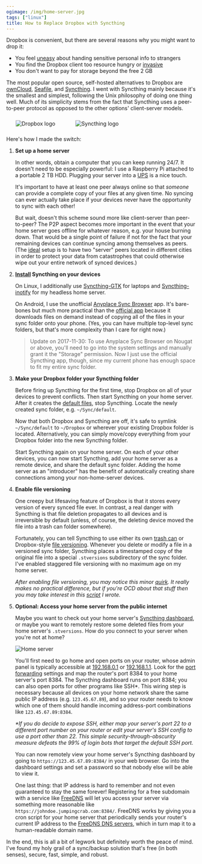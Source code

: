 ```yaml
---
ogimage: /img/home-server.jpg
tags: ["linux"]
title: How to Replace Dropbox with Syncthing
---
```


Dropbox is convenient, but there are several reasons why you might want to drop it:

- You feel [uneasy](https://www.troyhunt.com/the-dropbox-hack-is-real/) about handing sensitive personal info to strangers
- You find the Dropbox client too resource hungry or [invasive](http://applehelpwriter.com/2016/08/29/discovering-how-dropbox-hacks-your-mac/)
- You don't want to pay for storage beyond the free 2 GB

The most popular open source, self-hosted alternatives to Dropbox are [ownCloud](https://owncloud.org/), [Seafile](https://www.seafile.com/en/home/), and [Syncthing](https://syncthing.net/). I went with Syncthing mainly because it's the smallest and simplest, following the Unix philosophy of doing one thing well. Much of its simplicity stems from the fact that Syncthing uses a peer-to-peer protocol as opposed to the other options' client-server models.

<p class="text-centered">
  <img alt="Dropbox logo" src="/img/dropbox.png" style="margin:10px 25px">
  <img alt="Syncthing logo" src="/img/syncthing.png" style="margin:10px 25px">
</p>

Here's how I made the switch:

1. **Set up a home server**

   In other words, obtain a computer that you can keep running 24/7. It doesn't need to be especially powerful: I use a Raspberry Pi attached to a portable 2 TB HDD. Plugging your server into a [UPS](https://en.wikipedia.org/wiki/Uninterruptible_power_supply) is a nice touch.

   It's important to have at least one peer always online so that _someone_ can provide a complete copy of your files at any given time. No syncing can ever actually take place if your devices never have the opportunity to sync with each other!

   But wait, doesn't this scheme sound more like client-server than peer-to-peer? The P2P aspect becomes more important in the event that your home server goes offline for whatever reason, e.g. your house burning down. That would be a single point of failure if not for the fact that your
   remaining devices can continue syncing among themselves as peers. (The [ideal](https://www.hanselman.com/blog/TheComputerBackupRuleOfThree.aspx) setup is to have two "server" peers located in different cities in order to protect your data from catastrophes that could otherwise wipe out your entire network of synced devices.)

1. **[Install](https://syncthing.net/#get-started) Syncthing on your devices**

   On Linux, I additionally use [Syncthing-GTK](https://github.com/syncthing/syncthing-gtk) for laptops and [Syncthing-inotify](https://github.com/syncthing/syncthing-inotify) for my headless home server.

   On Android, I use the unofficial [Anyplace Sync Browser](https://play.google.com/store/apps/details?id=it.anyplace.syncbrowser) app. It's bare-bones but much more practical than the [official app](https://play.google.com/store/apps/details?id=com.nutomic.syncthingandroid&hl=en) because it downloads files on demand instead of copying all of the files in your sync folder onto your phone. (Yes, you can have multiple top-level sync folders, but that's more complexity than I care for right now.)

   > Update on 2017-11-30: To use Anyplace Sync Browser on Nougat or above, you'll need to go into the system settings and manually grant it the "Storage" permission. Now I just use the official Syncthing app, though, since my current phone has enough space to fit my entire sync folder.

1. **Make your Dropbox folder your Syncthing folder**

   Before firing up Syncthing for the first time, stop Dropbox on all of your devices to prevent conflicts. Then start Syncthing on your home server. After it creates the [default files](https://docs.syncthing.net/intro/getting-started.html#syncthing), stop Syncthing. Locate the newly created sync folder, e.g. `~/Sync/default`.

   Now that both Dropbox and Syncthing are off, it's safe to symlink `~/Sync/default` to `~/Dropbox` or wherever your existing Dropbox folder is located. Alternatively, you can simply move/copy everything from your Dropbox folder into the new Syncthing folder.

   Start Syncthing again on your home server. On each of your other devices, you can now start Syncthing, add your home server as a remote device, and share the default sync folder. Adding the home server as an "introducer" has the benefit of automatically creating share connections among your non-home-server devices.

1. **Enable file versioning**

   One creepy but lifesaving feature of Dropbox is that it stores every version of every synced file ever. In contrast, a real danger with Syncthing is that file deletion propagates to all devices and is irreversible by default (unless, of course, the deleting device moved the file into a trash can folder somewhere).

   Fortunately, you can tell Syncthing to use either its own [trash can](https://docs.syncthing.net/users/versioning.html#trash-can-file-versioning) or Dropbox-style [file versioning](https://docs.syncthing.net/users/versioning.html#staggered-file-versioning). Whenever you delete or modify a file in a versioned sync folder, Syncthing places a timestamped copy of the original file into a special `.stversions` subdirectory of the sync folder. I've enabled staggered file versioning with no maximum age on my home server.

   _After enabling file versioning, you may notice this minor [quirk](https://forum.syncthing.net/t/why-does-rename-move-put-file-s-in-stversions-dir/2757). It really makes no practical difference, but if you're OCD about that stuff then you may take interest in this [script](https://github.com/artnc/syncthing-dedupe) I wrote._

1. **Optional: Access your home server from the public internet**

   Maybe you want to check out your home server's [Syncthing dashboard](https://docs.syncthing.net/intro/getting-started.html#configuring), or maybe you want to remotely restore some deleted files from your home server's `.stversions`. How do you connect to your server when you're not at home?

   ![Home server](/img/home-server.jpg)

   You'll first need to go home and open ports on your router, whose admin panel is typically accessible at [192.168.0.1](http://192.168.0.1/) or [192.168.1.1](http://192.168.0.1/). Look for the [port forwarding](https://en.wikipedia.org/wiki/Port_forwarding) settings and map the router's port 8384 to your home server's port 8384. The Syncthing dashboard runs on port 8384; you can also open ports for other programs like SSH\*. This wiring step is necessary because all devices on your home network share the same public IP address (e.g. `123.45.67.89`), and so your router needs to know which one of them should handle incoming address-port combinations like `123.45.67.89:8384`.

   _\*If you do decide to expose SSH, either map your server's port 22 to a different port number on your router or edit your server's SSH config to use a port other than 22. This simple security-through-obscurity measure defeats the 99% of login bots that target the default SSH port._

   You can now remotely view your home server's Syncthing dashboard by going to `https://123.45.67.89:8384/` in your web browser. Go into the dashboard settings and set a password so that nobody else will be able to view it.

   One last thing: that IP address is hard to remember and not even guaranteed to stay the same forever! Registering for a free subdomain with a service like [FreeDNS](http://freedns.afraid.org/subdomain/) will let you access your server via something more reasonable like `https://johndoe.jumpingcrab.com:8384/`. FreeDNS works by giving you a cron script for your home server that periodically sends your router's current IP address to the [FreeDNS DNS servers](https://en.wikipedia.org/wiki/RAS_syndrome), which in turn map it to a human-readable domain name.

In the end, this is all a bit of legwork but definitely worth the peace of mind. I've found my holy grail of a sync/backup solution that's free (in both senses), secure, fast, simple, and robust.
